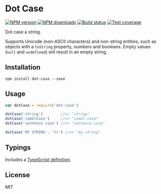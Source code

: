 # Dot Case

[![NPM version][npm-image]][npm-url]
[![NPM downloads][downloads-image]][downloads-url]
[![Build status][travis-image]][travis-url]
[![Test coverage][coveralls-image]][coveralls-url]

Dot case a string.

Supports Unicode (non-ASCII characters) and non-string entities, such as objects with a `toString` property, numbers and booleans. Empty values (`null` and `undefined`) will result in an empty string.

## Installation

```
npm install dot-case --save
```

## Usage

```javascript
var dotCase = require('dot-case')

dotCase('string')        //=> "string"
dotCase('camelCase')     //=> "camel.case"
dotCase('sentence case') //=> "sentence.case"

dotCase('MY STRING', 'tr') //=> "my.strıng"
```

## Typings

Includes a [TypeScript definition](dot-case.d.ts).

## License

MIT

[npm-image]: https://img.shields.io/npm/v/dot-case.svg?style=flat
[npm-url]: https://npmjs.org/package/dot-case
[downloads-image]: https://img.shields.io/npm/dm/dot-case.svg?style=flat
[downloads-url]: https://npmjs.org/package/dot-case
[travis-image]: https://img.shields.io/travis/blakeembrey/dot-case.svg?style=flat
[travis-url]: https://travis-ci.org/blakeembrey/dot-case
[coveralls-image]: https://img.shields.io/coveralls/blakeembrey/dot-case.svg?style=flat
[coveralls-url]: https://coveralls.io/r/blakeembrey/dot-case?branch=master
